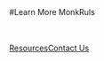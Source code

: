 <div class="product-cta" markdown="1">
#Learn More MonkRuls

<br/><br/>
[Resources]({{#makeLink}}./resource.html?article_path=resources/resourcematerial/monkruls.md&menu_path=/{{/makeLink}})[Contact Us]({{#makeLink}}./productinquiries.html?article_path=./company/productinquiries.md&menu_path=/{{/makeLink}})
</div>